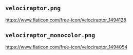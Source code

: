 ## `velociraptor.png`

https://www.flaticon.com/free-icon/velociraptor_1494128

## `velociraptor_monocolor.png`

https://www.flaticon.com/free-icon/velociraptor_1494054
